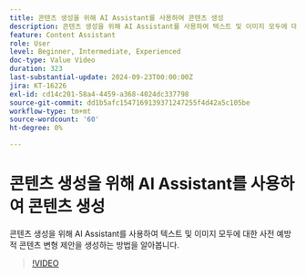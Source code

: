 ```yaml
---
title: 콘텐츠 생성을 위해 AI Assistant를 사용하여 콘텐츠 생성
description: 콘텐츠 생성을 위해 AI Assistant를 사용하여 텍스트 및 이미지 모두에 대한 사전 예방적 콘텐츠 변형 제안을 생성하는 방법을 알아봅니다.
feature: Content Assistant
role: User
level: Beginner, Intermediate, Experienced
doc-type: Value Video
duration: 323
last-substantial-update: 2024-09-23T00:00:00Z
jira: KT-16226
exl-id: cd14c201-58a4-4459-a368-4024dc337798
source-git-commit: dd1b5afc1547169139371247255f4d42a5c105be
workflow-type: tm+mt
source-wordcount: '60'
ht-degree: 0%

---
```


# 콘텐츠 생성을 위해 AI Assistant를 사용하여 콘텐츠 생성

콘텐츠 생성을 위해 AI Assistant를 사용하여 텍스트 및 이미지 모두에 대한 사전 예방적 콘텐츠 변형 제안을 생성하는 방법을 알아봅니다.

>[!VIDEO](https://video.tv.adobe.com/v/3434635/?learn=on)
